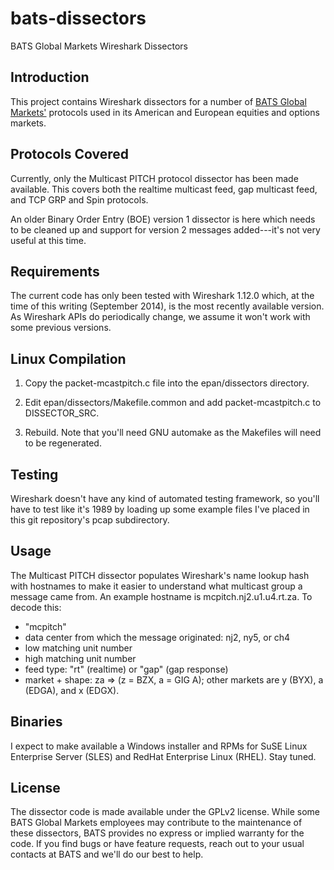 bats-dissectors
===============

BATS Global Markets Wireshark Dissectors

Introduction
------------

This project contains Wireshark dissectors for a number of [BATS
Global Markets'](http://www.bats.com/) protocols used in its American
and European equities and options markets.

Protocols Covered
-----------------

Currently, only the Multicast PITCH protocol dissector has been made
available. This covers both the realtime multicast feed, gap multicast
feed, and TCP GRP and Spin protocols.

An older Binary Order Entry (BOE) version 1 dissector is here which
needs to be cleaned up and support for version 2 messages added---it's
not very useful at this time.

Requirements
------------

The current code has only been tested with Wireshark 1.12.0 which, at
the time of this writing (September 2014), is the most recently
available version. As Wireshark APIs do periodically change, we assume
it won't work with some previous versions.

Linux Compilation
-----------------

1. Copy the packet-mcastpitch.c file into the epan/dissectors
directory.

2. Edit epan/dissectors/Makefile.common and add packet-mcastpitch.c to
DISSECTOR_SRC.

3. Rebuild. Note that you'll need GNU automake as the Makefiles will
need to be regenerated.

Testing
-------

Wireshark doesn't have any kind of automated testing framework, so
you'll have to test like it's 1989 by loading up some example files
I've placed in this git repository's pcap subdirectory.

Usage
-----

The Multicast PITCH dissector populates Wireshark's name lookup hash
with hostnames to make it easier to understand what multicast group a
message came from. An example hostname is mcpitch.nj2.u1.u4.rt.za. To
decode this:

* "mcpitch"
* data center from which the message originated: nj2, ny5, or ch4
* low matching unit number
* high matching unit number
* feed type: "rt" (realtime) or "gap" (gap response)
* market + shape: za => (z = BZX, a = GIG A); other markets are y (BYX), a (EDGA), and x (EDGX).

Binaries
--------

I expect to make available a Windows installer and RPMs for SuSE Linux
Enterprise Server (SLES) and RedHat Enterprise Linux (RHEL). Stay
tuned.

License
-------

The dissector code is made available under the GPLv2 license. While
some BATS Global Markets employees may contribute to the maintenance
of these dissectors, BATS provides no express or implied warranty for
the code. If you find bugs or have feature requests, reach out to your
usual contacts at BATS and we'll do our best to help.

